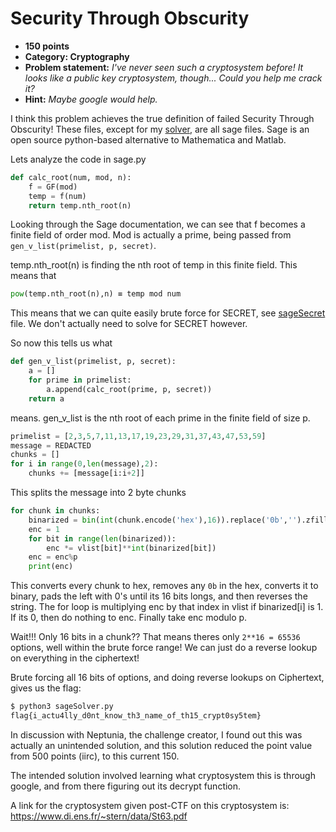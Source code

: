 Security Through Obscurity
======
* **150 points**
* **Category: Cryptography**
* **Problem statement:** _I've never seen such a cryptosystem before! It looks like a public key cryptosystem, though... Could you help me crack it?_
* **Hint:** _Maybe google would help._

I think this problem achieves the true definition of failed Security Through Obscurity! These files, except for my [solver](sageSolver.py), are all sage files.
Sage is an open source python-based alternative to Mathematica and Matlab.

Lets analyze the code in sage.py

``` python
def calc_root(num, mod, n):
    f = GF(mod)
    temp = f(num)
    return temp.nth_root(n)
```
Looking through the Sage documentation, we can see that
f becomes a finite field of order mod. Mod is actually a prime, being passed from `gen_v_list(primelist, p, secret)`.

temp.nth_root(n) is finding the nth root of temp in this finite field. This means that
``` python
pow(temp.nth_root(n),n) ≡ temp mod num
```

This means that we can quite easily brute force for SECRET, see [sageSecret](sageSecret.py) file.
We don't actually need to solve for SECRET however.

So now this tells us what
``` python
def gen_v_list(primelist, p, secret):
    a = []
    for prime in primelist:
        a.append(calc_root(prime, p, secret))
    return a
```
means. gen_v_list is the nth root of each prime in the finite field of size p.

``` python
primelist = [2,3,5,7,11,13,17,19,23,29,31,37,43,47,53,59]
message = REDACTED
chunks = []
for i in range(0,len(message),2):
    chunks += [message[i:i+2]]
```
This splits the message into 2 byte chunks

``` python
for chunk in chunks:
    binarized = bin(int(chunk.encode('hex'),16)).replace('0b','').zfill(16)[::-1] #lsb first
    enc = 1
    for bit in range(len(binarized)):
        enc *= vlist[bit]**int(binarized[bit])
    enc = enc%p
    print(enc)
```
This converts every chunk to hex, removes any `0b` in the hex, converts it to binary, pads the left with 0's until its 16 bits longs, and then reverses the string. The for loop is multiplying enc by that
index in vlist if binarized[i] is 1. If its 0, then do nothing to enc. Finally take enc modulo p.

Wait!!! Only 16 bits in a chunk?? That means theres only `2**16 = 65536` options, well within the brute force range!
 We can just do a reverse lookup on everything in the ciphertext!


Brute forcing all 16 bits of options, and doing reverse lookups on Ciphertext, gives us the flag:
``` bash
$ python3 sageSolver.py
flag{i_actu4lly_d0nt_know_th3_name_of_th15_crypt0sy5tem}
```

In discussion with Neptunia, the challenge creator, I found out this was actually an unintended solution,
 and this solution reduced the point value from 500 points (iirc),
 to this current 150.

The intended solution involved learning what cryptosystem this is through google, and from there figuring out its decrypt function.

A link for the cryptosystem given post-CTF on this cryptosystem is:
 https://www.di.ens.fr/~stern/data/St63.pdf
